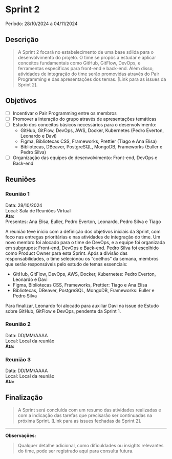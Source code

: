 # Sprint 2
Período: 28/10/2024 a 04/11/2024

## Descrição
> A Sprint 2 focará no estabelecimento de uma base sólida para o desenvolvimento do projeto. O time se propôs a estudar e aplicar conceitos fundamentais como GitHub, GitFlow, DevOps, e ferramentas específicas para front-end e back-end. Além disso, atividades de integração do time serão promovidas através do Pair Programming e das apresentações dos temas. [Link para as issues da Sprint 2].

## Objetivos
- [ ] Incentivar o Pair Programming entre os membros
- [ ] Promover a interação do grupo através de apresentações temáticas
- [ ] Estudo dos conceitos básicos necessários para o desenvolvimento:
  - GitHub, GitFlow, DevOps, AWS, Docker, Kubernetes (Pedro Everton, Leonardo e Davi)
  - Figma, Bibliotecas CSS, Frameworks, Prettier (Tiago e Ana Elisa)
  - Bibliotecas, DBeaver, PostgreSQL, MongoDB, Frameworks (Euller e Pedro Silva)
- [ ] Organização das equipes de desenvolvimento: Front-end, DevOps e Back-end

## Reuniões

### Reunião 1
Data: 28/10/2024  
Local: Sala de Reuniões Virtual  
**Ata:**  
Presentes: Ana Elisa, Euller, Pedro Everton, Leonardo, Pedro Silva e Tiago  

A reunião teve início com a definição dos objetivos iniciais da Sprint, com foco nas entregas prioritárias e nas atividades de integração do time. Um novo membro foi alocado para o time de DevOps, e a equipe foi organizada em subgrupos: Front-end, DevOps e Back-end. Pedro Silva foi escolhido como Product Owner para esta Sprint. Após a divisão das responsabilidades, o time selecionou os “coelhos” da semana, membros que serão responsáveis pelo estudo de temas essenciais:  
  - GitHub, GitFlow, DevOps, AWS, Docker, Kubernetes: Pedro Everton, Leonardo e Davi
  - Figma, Bibliotecas CSS, Frameworks, Prettier: Tiago e Ana Elisa
  - Bibliotecas, DBeaver, PostgreSQL, MongoDB, Frameworks: Euller e Pedro Silva  

Para finalizar, Leonardo foi alocado para auxiliar Davi na issue de Estudo sobre GitHub, GitFlow e DevOps, pendente da Sprint 1.

### Reunião 2
Data: DD/MM/AAAA  
Local: Local da reunião  
**Ata:**  

### Reunião 3
Data: DD/MM/AAAA  
Local: Local da reunião  
**Ata:**  

## Finalização
> A Sprint será concluída com um resumo das atividades realizadas e com a indicação das tarefas que precisarão ser continuadas na próxima Sprint. [Link para as issues fechadas da Sprint 2].

---

**Observações:**
> Qualquer detalhe adicional, como dificuldades ou insights relevantes do time, pode ser registrado aqui para consulta futura.
